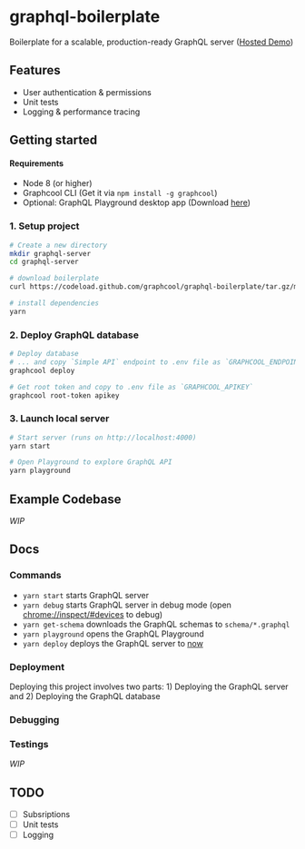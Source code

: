 # graphql-boilerplate

Boilerplate for a scalable, production-ready GraphQL server ([Hosted Demo](https://graphql-bp.now.sh/))

## Features

* User authentication & permissions
* Unit tests
* Logging & performance tracing

## Getting started

#### Requirements

* Node 8 (or higher)
* Graphcool CLI (Get it via `npm install -g graphcool`)
* Optional: GraphQL Playground desktop app (Download [here](https://github.com/graphcool/graphql-playground/releases))

### 1. Setup project

```sh
# Create a new directory
mkdir graphql-server
cd graphql-server

# download boilerplate
curl https://codeload.github.com/graphcool/graphql-boilerplate/tar.gz/master | tar -xz --strip=1 graphql-boilerplate-master

# install dependencies
yarn
```

### 2. Deploy GraphQL database

```sh
# Deploy database
# ... and copy `Simple API` endpoint to .env file as `GRAPHCOOL_ENDPOINT`
graphcool deploy

# Get root token and copy to .env file as `GRAPHCOOL_APIKEY`
graphcool root-token apikey
```

### 3. Launch local server

```sh
# Start server (runs on http://localhost:4000)
yarn start

# Open Playground to explore GraphQL API
yarn playground
```

## Example Codebase

*WIP*

## Docs

### Commands

* `yarn start` starts GraphQL server
* `yarn debug` starts GraphQL server in debug mode (open [chrome://inspect/#devices](chrome://inspect/#devices) to debug)
* `yarn get-schema` downloads the GraphQL schemas to `schema/*.graphql`
* `yarn playground` opens the GraphQL Playground
* `yarn deploy` deploys the GraphQL server to [now](https://zeit.co/now)

### Deployment

Deploying this project involves two parts: 1) Deploying the GraphQL server and 2) Deploying the GraphQL database

### Debugging

### Testings

*WIP*

## TODO

* [ ] Subsriptions
* [ ] Unit tests
* [ ] Logging
